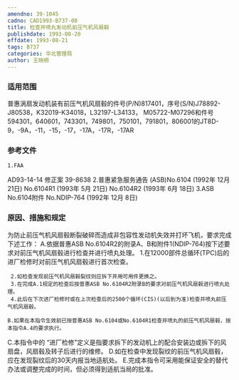 ```yaml
---
amendno: 39-1045
cadno: CAD1993-B737-08
title: 检查并喷丸发动机前压气机风扇毂
publishdate: 1993-08-20
effdate: 1993-08-21
tags: B737
categories: 华北管理局
author: 王晓明
---
```


### 适用范围 
普惠涡扇发动机装有前压气机风扇毂的件号(P/N)817401，序号(S/N)J78892-J80538，K32019-K34018，L32197-L34133， M05722-M07296和件号594301，640601，743301，749801，750101，791801，806001的JT8D-9，-9A，-11，-15，-17，-17A，-17R，-17AR

### 参考文件
    1.FAA 
AD93-14-14 修正案 39-8638 
    2.普惠紧急服务通告 (ASB)No.6104 (1992年 12月 21日) No.6104R1 (1993年 5月 21日) No.6104R2 (1993年 6月 18日) 
    3.ASB 
No.6104附件 No.NDIP-764 (1992年 12月 8日) 


### 原因、措施和规定 
为防止前压气机风扇毂断裂破碎而造成非包容性发动机失效并打坏飞机，要求完成下述工作： 
A.依据普惠ASB No.6104R2的附录A、B和附件1(NDIP-764)按下述要求对前压气机风扇毂进行检查并进行喷丸处理。 
     1.在12000部件总循环(TPC)后的进厂检修时对前压气机风扇毂进行首次检查。 
  
     2.如检查发现前压气机风扇毂裂纹则应拆下并用可用件更换之。
     3.在完成A.1规定的检查后按普惠ASB No.6104R2附录B的要求对前压气机风扇毂进行喷丸处理。 
     4.此后在下次进厂检修时或在上次检查后的2500个循环(CIS)(以后到为准)检查并喷丸前压气机风扇毂。 

    B.如果在本指令生效前已按普惠ASB No.6104或No.6104R1检查并喷丸的前压气机风扇毂，按本指令A.4的要求执行。 
C.本指令中的 “进厂检修”定义是指要求拆下的发动机上的配合安装边或拆下的风扇盘，风扇毂及转子后进行的维修。 
    D.如在检查中发现裂纹的前压气机风扇毂，应在发现裂纹后的30天内报当地适航处。
    E.完成本指令可采用能保证安全的替代办法或调整完成的时间，但必须得到适航当局的批准。

